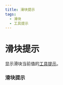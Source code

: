 ```yaml
---
title: 滑块提示
tags:
  - 滑块
  - 工具提示
---
```


# 滑块提示

<Description>

显示滑块当前值的[工具提示](/zh/docs/components/tooltip)。

</Description>

<Tags />

<ComponentPreview type="example"  name="SliderTooltip" />

<ExampleSection>

### 滑块提示

</ExampleSection>
